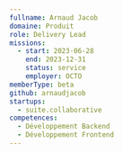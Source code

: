 ```yaml
---
fullname: Arnaud Jacob
domaine: Produit
role: Delivery Lead
missions:
  - start: 2023-06-28
    end: 2023-12-31
    status: service
    employer: OCTO
memberType: beta
github: arnaudjacob
startups:
  - suite.collaborative
competences:
  - Développement Backend
  - Développement Frontend
---
```

